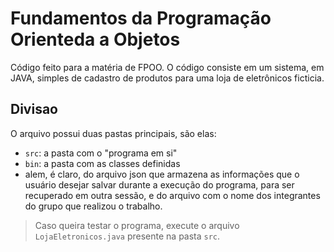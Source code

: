 # Fundamentos da Programação Orienteda a Objetos

Código feito para a matéria de FPOO. O código consiste em um sistema, em JAVA, simples de cadastro de produtos para uma loja de eletrônicos ficticia.

## Divisao

O arquivo possui duas pastas principais, são elas:

- `src`: a pasta com o "programa em si"
- `bin`: a pasta com as classes definidas
- alem, é claro, do arquivo json que armazena as informações que o usuário desejar salvar durante a execução do programa, para ser recuperado em outra sessão, e do arquivo com o nome dos integrantes do grupo que realizou o trabalho.

> Caso queira testar o programa, execute o arquivo `LojaEletronicos.java` presente na pasta `src`.
